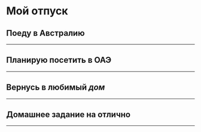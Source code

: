 # Мой отпуск

## Поеду в **Австралию**

____

## Планирую посетить в **ОАЭ**

___

## Вернусь в любимый **_дом_**

___

## **Домашнее задание на отлично**

___